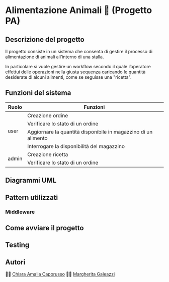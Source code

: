 # Alimentazione Animali :paw_prints:  (Progetto PA)
## Descrizione del progetto
Il progetto consiste in un sistema che consenta di gestire il processo di alimentazione di animali all’interno di una stalla.

 In particolare si vuole gestire un workflow  secondo il quale l’operatore effettui delle operazioni nella giusta sequenza caricando le quantità desiderate di alcuni alimenti, come se seguisse una "ricetta".
 
## Funzioni del sistema

<table>
    <thead>
        <tr>
            <th>Ruolo</th>
            <th>Funzioni</th>
        </tr>
    </thead>
    <tbody>
        <tr>
            <td rowspan=4>user</td>
            <td>Creazione ordine</td>
        </tr>
        <tr>
            <td>Verificare lo stato di un ordine</td>
        </tr>
        <tr>
            <td>Aggiornare la quantità disponibile in magazzino di un alimento</td>
        </tr>
                <tr>
            <td>Interrogare la disponibilità del magazzino </td>
        </tr>
        <tr>
            <td rowspan=2>admin</td>
            <td>Creazione ricetta</td>
        </tr>
        <tr>
            <td>Verificare lo stato di un ordine</td>
        </tr>
    </tbody>
</table>

## Diagrammi UML

## Pattern utilizzati
### Middleware

## Come avviare il progetto

## Testing

## Autori
:woman_technologist: [Chiara Amalia Caporusso](https://github.com/ChiaraAmalia) 
:woman_technologist: [Margherita Galeazzi](https://github.com/MargheritaGaleazzi)
